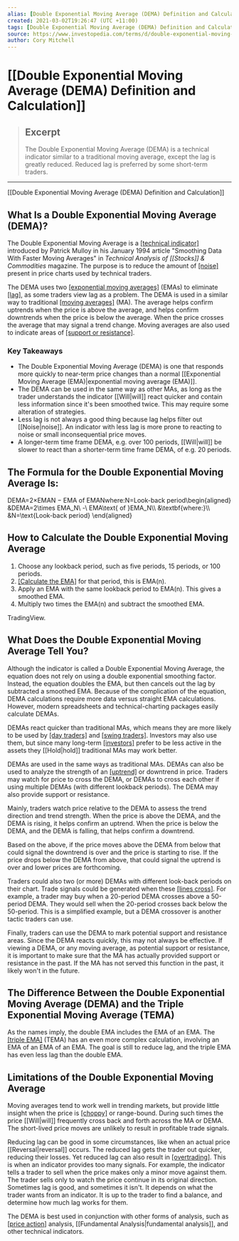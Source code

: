 ```yaml
---
alias: [Double Exponential Moving Average (DEMA) Definition and Calculation]
created: 2021-03-02T19:26:47 (UTC +11:00)
tags: [Double Exponential Moving Average (DEMA) Definition and Calculation, Double Exponential Moving Average (DEMA) Definition and Calculation]
source: https://www.investopedia.com/terms/d/double-exponential-moving-average.asp
author: Cory Mitchell
---
```


# [[Double Exponential Moving Average (DEMA) Definition and Calculation]]

> ## Excerpt
> The Double Exponential Moving Average (DEMA) is a technical indicator similar to a traditional moving average, except the lag is greatly reduced. Reduced lag is preferred by some short-term traders.

---

[[Double Exponential Moving Average (DEMA) Definition and Calculation]]
## What Is a Double Exponential Moving Average (DEMA)?

The Double Exponential Moving Average is a [[technical indicator]](https://www.investopedia.com/terms/t/technicalindicator.asp) introduced by Patrick Mulloy in his January 1994 article "Smoothing Data With Faster Moving Averages" in _Technical Analysis of [[Stocks]] & Commodities_ magazine. The purpose is to reduce the amount of [[noise]](https://www.investopedia.com/terms/n/[[Noise|noise]].asp) present in price charts used by technical traders.

The DEMA uses two [[exponential moving averages]](https://www.investopedia.com/terms/e/ema.asp) (EMAs) to eliminate [[lag]](https://www.investopedia.com/terms/l/laggingindicator.asp), as some traders view lag as a problem. The DEMA is used in a similar way to traditional [[moving averages]](https://www.investopedia.com/terms/m/movingaverage.asp) (MA). The average helps confirm uptrends when the price is above the average, and helps confirm downtrends when the price is below the average. When the price crosses the average that may signal a trend change. Moving averages are also used to indicate areas of [[support or resistance]](https://www.investopedia.com/trading/support-and-resistance-basics/).

### Key Takeaways

-   The Double Exponential Moving Average (DEMA) is one that responds more quickly to near-term price changes than a normal [[Exponential Moving Average (EMA)|exponential moving average (EMA)]].
-   The DEMA can be used in the same way as other MAs, as long as the trader understands the indicator [[Will|will]] react quicker and contain less information since it's been smoothed twice. This may require some alteration of strategies.
-   Less lag is not always a good thing because lag helps filter out [[Noise|noise]]. An indicator with less lag is more prone to reacting to noise or small inconsequential price moves.
-   A longer-term time frame DEMA, e.g. over 100 periods, [[Will|will]] be slower to react than a shorter-term time frame DEMA, of e.g. 20 periods.

## The Formula for the Double Exponential Moving Average Is:

DEMA\=2×EMAN − EMA of EMANwhere:N\=Look-back period\\begin{aligned} &DEMA=2\\times EMA\_N\\ -\\ EMA\\text{ of }EMA\_N\\\\ &\\textbf{where:}\\\\ &N=\\text{Look-back period} \\end{aligned}

## How to Calculate the Double Exponential Moving Average

1.  Choose any lookback period, such as five periods, 15 periods, or 100 periods.
2.  [[Calculate the EMA]](https://www.investopedia.com/ask/answers/122314/what-exponential-moving-average-ema-formula-and-how-ema-calculated.asp) for that period, this is EMA(n).
3.  Apply an EMA with the same lookback period to EMA(n). This gives a smoothed EMA.
4.  Multiply two times the EMA(n) and subtract the smoothed EMA.

TradingView.

## What Does the Double Exponential Moving Average Tell You?

Although the indicator is called a Double Exponential Moving Average, the equation does not rely on using a double exponential smoothing factor. Instead, the equation doubles the EMA, but then cancels out the lag by subtracted a smoothed EMA. Because of the complication of the equation, DEMA calculations require more data versus straight EMA calculations. However, modern spreadsheets and technical-charting packages easily calculate DEMAs.

DEMAs react quicker than traditional MAs, which means they are more likely to be used by [[day traders]](https://www.investopedia.com/terms/d/daytrader.asp) and [[swing traders]](https://www.investopedia.com/terms/s/swingtrading.asp). Investors may also use them, but since many long-term [[investors]](https://www.investopedia.com/terms/i/investor.asp) prefer to be less active in the assets they [[Hold|hold]] traditional MAs may work better.

DEMAs are used in the same ways as traditional MAs. DEMAs can also be used to analyze the strength of an [[uptrend]](https://www.investopedia.com/terms/u/uptrend.asp) or downtrend in price. Traders may watch for price to cross the DEMA, or DEMAs to cross each other if using multiple DEMAs (with different lookback periods). The DEMA may also provide support or resistance.

Mainly, traders watch price relative to the DEMA to assess the trend direction and trend strength. When the price is above the DEMA, and the DEMA is rising, it helps confirm an uptrend. When the price is below the DEMA, and the DEMA is falling, that helps confirm a downtrend.

Based on the above, if the price moves above the DEMA from below that could signal the downtrend is over and the price is starting to rise. If the price drops below the DEMA from above, that could signal the uptrend is over and lower prices are forthcoming.

Traders could also two (or more) DEMAs with different look-back periods on their chart. Trade signals could be generated when these [[lines cross]](https://www.investopedia.com/terms/m/movingaverage.asp). For example, a trader may buy when a 20-period DEMA crosses above a 50-period DEMA. They would sell when the 20-period crosses back below the 50-period. This is a simplified example, but a DEMA crossover is another tactic traders can use.

Finally, traders can use the DEMA to mark potential support and resistance areas. Since the DEMA reacts quickly, this may not always be effective. If viewing a DEMA, or any moving average, as potential support or resistance, it is important to make sure that the MA has actually provided support or resistance in the past. If the MA has not served this function in the past, it likely won't in the future.

## The Difference Between the Double Exponential Moving Average (DEMA) and the Triple Exponential Moving Average (TEMA)

As the names imply, the double EMA includes the EMA of an EMA. The [[triple EMA]](https://www.investopedia.com/terms/t/triple-exponential-moving-average.asp) (TEMA) has an even more complex calculation, involving an EMA of an EMA of an EMA. The goal is still to reduce lag, and the triple EMA has even less lag than the double EMA.

## Limitations of the Double Exponential Moving Average

Moving averages tend to work well in trending markets, but provide little insight when the price is [[choppy]](https://www.investopedia.com/terms/c/choppymarket.asp) or range-bound. During such times the price [[Will|will]] frequently cross back and forth across the MA or DEMA. The short-lived price moves are unlikely to result in profitable trade signals.

Reducing lag can be good in some circumstances, like when an actual price [[Reversal|reversal]] occurs. The reduced lag gets the trader out quicker, reducing their losses. Yet reduced lag can also result in [[overtrading]](https://www.investopedia.com/terms/o/overtrading.asp). This is when an indicator provides too many signals. For example, the indicator tells a trader to sell when the price makes only a minor move against them. The trader sells only to watch the price continue in its original direction. Sometimes lag is good, and sometimes it isn't. It depends on what the trader wants from an indicator. It is up to the trader to find a balance, and determine how much lag works for them.

The DEMA is best used in conjunction with other forms of analysis, such as [[price action]](https://www.investopedia.com/terms/p/price-action.asp) analysis, [[Fundamental Analysis|fundamental analysis]], and other technical indicators.
